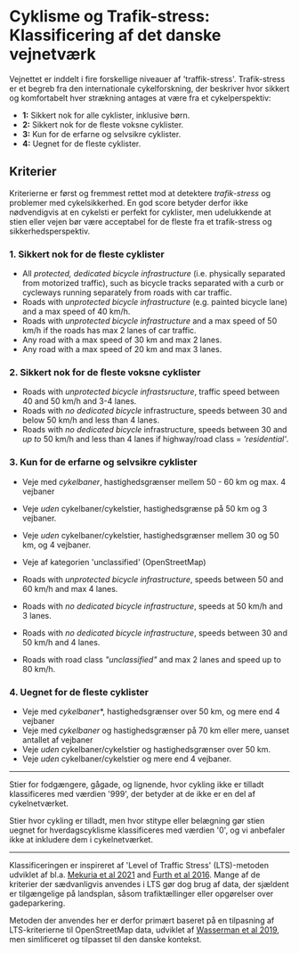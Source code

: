 # Cyklisme og Trafik-stress: Klassificering af det danske vejnetværk

Vejnettet er inddelt i fire forskellige niveauer af 'traffik-stress'. Trafik-stress er et begreb fra den internationale cykelforskning, der beskriver hvor sikkert og komfortabelt hver strækning antages at være fra et cykelperspektiv:

* **1:** Sikkert nok for alle cyklister, inklusive børn.
* **2:** Sikkert nok for de fleste voksne cyklister.
* **3:** Kun for de erfarne og selvsikre cyklister.
* **4:** Uegnet for de fleste cyklister.

## Kriterier

Kriterierne er først og fremmest rettet mod at detektere *trafik-stress* og problemer med cykelsikkerhed. En god score betyder derfor ikke nødvendigvis at en cykelsti er perfekt for cyklister, men udelukkende at stien eller vejen bør være acceptabel for de fleste fra et trafik-stress og sikkerhedsperspektiv.

### 1. Sikkert nok for de fleste cyklister

* All *protected, dedicated bicycle infrastructure* (i.e. physically separated from motorized traffic), such as bicycle tracks separated with a curb or cycleways running separately from roads with car traffic.
* Roads with *unprotected bicycle infrastructure* (e.g. painted bicycle lane) and a max speed of 40 km/h.
* Roads with *unprotected bicycle infrastructure* and a max speed of 50 km/h if the roads has max 2 lanes of car traffic.
* Any road with a max speed of 30 km and max 2 lanes.
* Any road with a max speed of 20 km and max 3 lanes.

### 2. Sikkert nok for de fleste voksne cyklister

* Roads with *unprotected bicycle infrastsructure*, traffic speed between 40 and 50 km/h and 3-4 lanes.
* Roads with *no dedicated bicycle* infrastructure, speeds between 30 and below 50 km/h and less than 4 lanes.
* Roads with *no dedicated bicycle* infrastructure, speeds between 30 and *up to* 50 km/h and less than 4 lanes if highway/road class = *'residential'*.

### 3. Kun for de erfarne og selvsikre cyklister

* Veje med *cykelbaner*, hastighedsgrænser mellem 50 - 60 km og max. 4 vejbaner
* Veje *uden* cykelbaner/cykelstier, hastighedsgrænse på 50 km og 3 vejbaner.
* Veje *uden* cykelbaner/cykelstier, hastighedsgrænser mellem 30 og 50 km, og 4 vejbaner.
* Veje af kategorien 'unclassified' (OpenStreetMap)

* Roads with *unprotected bicycle infrastructure*, speeds between 50 and 60 km/h and max 4 lanes.
* Roads with *no dedicated bicycle infrastructure*, speeds at 50 km/h and 3 lanes.
* Roads with *no dedicated bicycle infrastructure*, speeds between 30 and 50 km/h and 4 lanes.
* Roads with road class *"unclassified"* and max 2 lanes and speed up to 80 km/h.

### 4. Uegnet for de fleste cyklister

* Veje med *cykelbane*r*, hastighedsgrænser over 50 km, og mere end 4 vejbaner
* Veje med *cykelbaner* og hastighedsgrænser på 70 km eller mere, uanset antallet af vejbaner
* Veje *uden* cykelbaner/cykelstier og hastighedsgrænser over 50 km.
* Veje *uden* cykelbaner/cykelstier og mere end 4 vejbaner.

***

Stier for fodgængere, gågade, og lignende, hvor cykling ikke er tilladt klassificeres med værdien '999', der betyder at de ikke er en del af cykelnetværket.

Stier hvor cykling er tilladt, men hvor stitype eller belægning gør stien uegnet for hverdagscyklisme klassificeres med værdien '0', og vi anbefaler ikke at inkludere dem i cykelnetværket.

***

Klassificeringen er inspireret af 'Level of Traffic Stress' (LTS)-metoden udviklet af bl.a. [Mekuria et al 2021](https://transweb.sjsu.edu/research/Low-Stress-Bicycling-and-Network-Connectivity) and [Furth et al 2016](https://journals.sagepub.com/doi/10.3141/2587-06). Mange af de kriterier der sædvanligvis anvendes i LTS gør dog brug af data, der sjældent er tilgængelige på landsplan, såsom trafiktællinger eller opgørelser over gadeparkering.

Metoden der anvendes her er derfor primært baseret på en tilpasning af LTS-kriterierne til OpenStreetMap data, udviklet af [Wasserman et al 2019](https://journals.sagepub.com/doi/full/10.1177/0361198119836772), men simlificeret og tilpasset til den danske kontekst.
